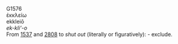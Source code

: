 <body>
  <p>G1576<br>  ἐκκλείω  <br> ekkleiō  <br><i>ek-kli‘-o </i><br>From <a href="g1537.htm">1537</a> and <a href="g2808.htm">2808</a>  to <i>shut</i> <i>out</i> (literally or figuratively): - exclude.<br></p>
 </body>